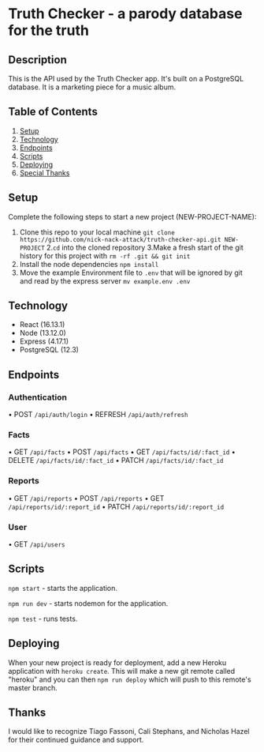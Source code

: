 # Truth Checker - a parody database for the truth

## Description
This is the API used by the Truth Checker app. It's built on a PostgreSQL database. It is a marketing piece for a music album.

## Table of Contents
1. [Setup](#Setup)
2. [Technology](#Technology)
3. [Endpoints](#Endpoints)
4. [Scripts](#Scripts)
5. [Deploying](#Deploying)
6. [Special Thanks](#Thanks)

## Setup
Complete the following steps to start a new project (NEW-PROJECT-NAME):
1. Clone this repo to your local machine `git clone https://github.com/nick-nack-attack/truth-checker-api.git NEW-PROJECT`
2.`cd` into the cloned repository
3.Make a fresh start of the git history for this project with `rm -rf .git && git init`
4. Install the node dependencies `npm install`
5. Move the example Environment file to `.env` that will be ignored by git and read by the express server `mv example.env .env`

## Technology
- React (16.13.1)
- Node (13.12.0)
- Express (4.17.1)
- PostgreSQL (12.3)

## Endpoints

### Authentication
• POST `/api/auth/login`
• REFRESH `/api/auth/refresh`

### Facts
• GET `/api/facts`
• POST `/api/facts`
• GET `/api/facts/id/:fact_id`
• DELETE `/api/facts/id/:fact_id`
• PATCH `/api/facts/id/:fact_id`

### Reports
• GET `/api/reports`
• POST `/api/reports`
• GET `/api/reports/id/:report_id`
• PATCH `/api/reports/id/:report_id`

### User
• GET `/api/users`

## Scripts

`npm start` - starts the application.

`npm run dev` - starts nodemon for the application. 

`npm test` - runs tests.

## Deploying

When your new project is ready for deployment, 
add a new Heroku application with `heroku create`. 
This will make a new git remote called "heroku" and you can then `npm run deploy` which will push to this remote's master branch.

## Thanks

I would like to recognize Tiago Fassoni, Cali Stephans, and Nicholas Hazel for their continued guidance and support.
